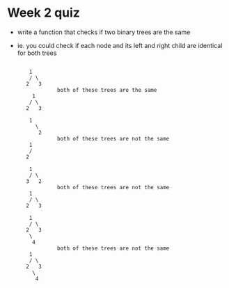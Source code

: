 # Week 2 quiz

* write a function that checks if two binary trees are the same

* ie. you could check if each node and its left and right child are identical for both trees

```

	   1			
	   / \
	  2   3   
	  			both of these trees are the same
		1
	   / \
	  2   3
```

```
	   1			
	     \
	      2   
	  			both of these trees are not the same
	   1
	   / 
	  2   
```

```
	   1			
	   / \
	  3   2   
	   			both of these trees are not the same
	   1
	   / \
	  2   3
```

```
	   1			
	   / \
	  2   3
	   \
	    4   
	  			both of these trees are not the same
	   1
	   / \
	  2   3
	 	\
	 	 4
	 
```